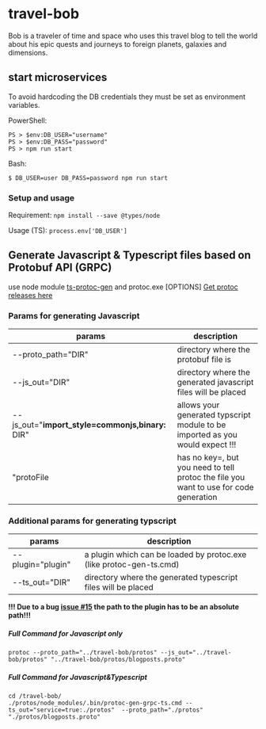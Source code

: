 # travel-bob

Bob is a traveler of time and space who uses this travel blog to tell the world about his epic quests and journeys to foreign planets, galaxies and dimensions.

## start microservices
To avoid hardcoding the DB credentials they must be set as environment variables.

PowerShell:
```
PS > $env:DB_USER="username"
PS > $env:DB_PASS="password"
PS > npm run start
```

Bash:
```
$ DB_USER=user DB_PASS=password npm run start
```

### Setup and usage

Requirement: `npm install --save @types/node`

Usage (TS): `process.env['DB_USER']`

## Generate Javascript & Typescript files based on Protobuf API (GRPC)
use node module [ts-protoc-gen](https://www.npmjs.com/package/ts-protoc-gen) and protoc.exe [OPTIONS]
[Get protoc releases here](https://github.com/protocolbuffers/protobuf/releases)

### Params for generating Javascript 
| params        | description  | 
| ----------------- |------------- | 
| --proto_path="DIR" | directory where the protobuf file is | 
| --js_out="DIR" | directory where the generated javascript files will be placed | 
| --js_out="**import_style=commonjs,binary:** DIR" | allows your generated typscript module to be imported as you would expect !!! | 
| "protoFile | has no key=, but you need to tell protoc the file you want to use for code generation |

### Additional params for generating typscript 
| params        | description  
| ----------------- |------------- 
| --plugin="plugin" | a plugin which can be loaded by protoc.exe (like protoc-gen-ts.cmd) |
| --ts_out="DIR" | directory where the generated typescript files will be placed |

**!!! Due to a bug [issue #15](https://github.com/improbable-eng/ts-protoc-gen/issues/15) the path to the plugin has to be an absolute path!!!**

##### Full Command for Javascript only
```
protoc --proto_path="../travel-bob/protos" --js_out="../travel-bob/protos" "../travel-bob/protos/blogposts.proto"
```

##### Full Command for Javascript&Typescript
```shell
cd /travel-bob/
./protos/node_modules/.bin/protoc-gen-grpc-ts.cmd --ts_out="service=true:./protos"  --proto_path="./protos"  "./protos/blogposts.proto"
``` 
